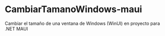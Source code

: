# CambiarTamanoWindows-maui
Cambiar el tamaño de una ventana de Windows (WinUI) en proyecto para .NET MAUI
